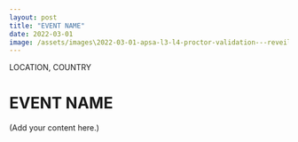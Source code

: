 ```yaml
---
layout: post
title: "EVENT NAME"
date: 2022-03-01
image: /assets/images\2022-03-01-apsa-l3-l4-proctor-validation---reveille-peak-ranch-tx-(dragonfish-fpv-flights-on-tower)/pic01.jpg
---
```


<span class="date">LOCATION, COUNTRY</span>

# EVENT NAME

(Add your content here.)
